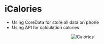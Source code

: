 # iСalories
* Using CoreData for store all data on phone
* Using API for calculation calories 
<p align="center">
  <img src = "https://github.com/AlexBahno/icalories/assets/118211419/a1fd2170-6a13-468c-9329-c45f51ebc597" title="iСalories">
</p>
